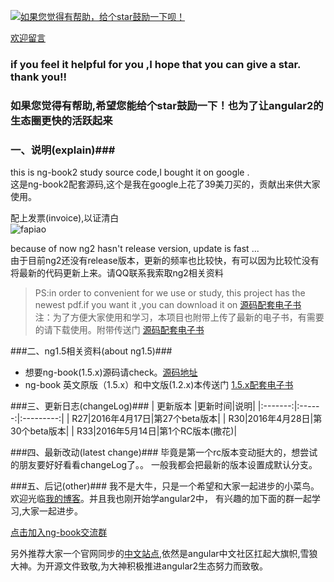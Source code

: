 [![如果您觉得有帮助，给个star鼓励一下呗！](http://static.xiaomo.info/images/star.jpg)](https://github.com/qq83387856/angular2) 
  
[欢迎留言](https://github.com/qq83387856/angular2/issues) 

### if you feel it helpful for you ,I hope that you can give a star. thank you!!
### 如果您觉得有帮助,希望您能给个star鼓励一下！也为了让angular2的生态圈更快的活跃起来

### 一、说明(explain)###

   this is ng-book2 study source code,I bought it on google .    
   这是ng-book2配套源码,这个是我在google上花了39美刀买的，贡献出来供大家使用。    
   
   
   配上发票(invoice),以证清白    
      ![fapiao](http://static.xiaomo.info/images/fapiao.png)    
      
because of now ng2 hasn't release version, update is fast ...    
由于目前ng2还没有release版本，更新的频率也比较快，有可以因为比较忙没有将最新的代码更新上来。请QQ联系我索取ng2相关资料     
   
>PS:in order to convenient for we use or study, this project has the newest pdf.if you want it ,you can download it on [源码配套电子书](https://github.com/qq83387856/angular2/tree/r33/%E7%94%B5%E5%AD%90%E4%B9%A6)    
>注：为了方便大家使用和学习，本项目也附带上传了最新的电子书，有需要的请下载使用。附带传送门 [源码配套电子书](https://github.com/qq83387856/angular2/tree/r33/%E7%94%B5%E5%AD%90%E4%B9%A6)


###二、ng1.5相关资料(about ng1.5)###
* 想要ng-book(1.5.x)源码请check。[源码地址](https://github.com/qq83387856/ng-book-code/tree/master)
* ng-book 英文原版（1.5.x）和中文版(1.2.x)本传送门 [1.5.x配套电子书](https://github.com/qq83387856/ng-book-code/tree/master/pdf)

###三、更新日志(changeLog)###
| 更新版本 |更新时间|说明|
|:-------:|:------:|:---------:|
| R27|2016年4月17日|第27个beta版本|
| R30|2016年4月28日|第30个beta版本|
| R33|2016年5月14日|第1个RC版本(撒花)|

###四、最新改动(latest change)###
毕竟是第一个rc版本变动挺大的，想尝试的朋友要好好看看changeLog了。。
一般我都会把最新的版本设置成默认分支。

###五、后记(other)###
我不是大牛，只是一个希望和大家一起进步的小菜鸟。欢迎光临[我的博客](http://blog.xiaomo.info)。并且我也刚开始学angular2中，
有兴趣的加下面的群一起学习,大家一起进步。

[点击加入ng-book交流群](http://jq.qq.com/?_wv=1027&k=29LUKS8)  

另外推荐大家一个官网同步的[中文站点](http://angular.live/translate/cn/about.html),依然是angular中文社区扛起大旗帜,雪狼大神。为开源文件致敬,为大神积极推进angular2生态努力而致敬。

